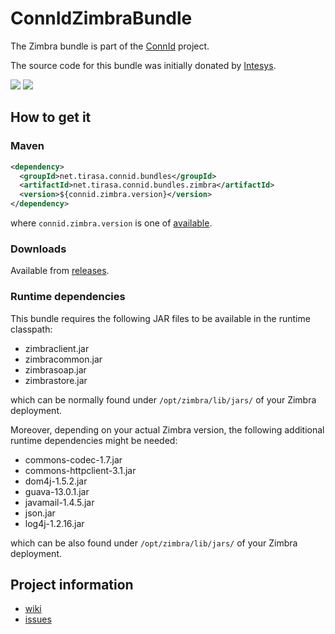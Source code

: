 <!--

    Copyright (C) 2011 ConnId (connid-dev@googlegroups.com)

    Licensed under the Apache License, Version 2.0 (the "License");
    you may not use this file except in compliance with the License.
    You may obtain a copy of the License at

            http://www.apache.org/licenses/LICENSE-2.0

    Unless required by applicable law or agreed to in writing, software
    distributed under the License is distributed on an "AS IS" BASIS,
    WITHOUT WARRANTIES OR CONDITIONS OF ANY KIND, either express or implied.
    See the License for the specific language governing permissions and
    limitations under the License.

-->
ConnIdZimbraBundle
==============

The Zimbra bundle is part of the [ConnId](http://connid.tirasa.net) project.

The source code for this bundle was initially donated by [Intesys](http://www.intesys.it/).

<a href="https://travis-ci.org/Tirasa/ConnIdZimbraBundle"><img src="https://api.travis-ci.org/Tirasa/ConnIdZimbraBundle.png"/></a> 
<a href="#">
  <img src="https://img.shields.io/maven-central/v/net.tirasa.connid.bundles/net.tirasa.connid.bundles.zimbra.svg"/>
</a>

## How to get it

### Maven

```XML
<dependency>
  <groupId>net.tirasa.connid.bundles</groupId>
  <artifactId>net.tirasa.connid.bundles.zimbra</artifactId>
  <version>${connid.zimbra.version}</version>
</dependency>
```

where `connid.zimbra.version` is one of [available](http://repo1.maven.org/maven2/net/tirasa/connid/bundles/net.tirasa.connid.bundles.zimbra/).

### Downloads

Available from [releases](https://github.com/Tirasa/ConnIdZimbraBundle/releases).

### Runtime dependencies

This bundle requires the following JAR files to be available in the runtime classpath:

* zimbraclient.jar
* zimbracommon.jar
* zimbrasoap.jar
* zimbrastore.jar

which can be normally found under `/opt/zimbra/lib/jars/` of your Zimbra deployment.

Moreover, depending on your actual Zimbra version, the following additional runtime dependencies might be needed:

* commons-codec-1.7.jar
* commons-httpclient-3.1.jar
* dom4j-1.5.2.jar
* guava-13.0.1.jar
* javamail-1.4.5.jar
* json.jar
* log4j-1.2.16.jar

which can be also found under `/opt/zimbra/lib/jars/` of your Zimbra deployment.

## Project information

 * [wiki](https://connid.atlassian.net/wiki/display/BASE/Zimbra)
 * [issues](https://connid.atlassian.net/browse/ZIMBRA)

